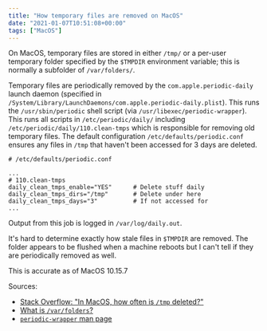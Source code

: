 ```yaml
---
title: "How temporary files are removed on MacOS"
date: "2021-01-07T10:51:08+00:00"
tags: ["MacOS"]
---
```


On MacOS, temporary files are stored in either `/tmp/` or a per-user temporary
folder specified by the `$TMPDIR` environment variable; this is normally a
subfolder of `/var/folders/`.

Temporary files are periodically removed by the `com.apple.periodic-daily`
launch daemon (specified in `/System/Library/LaunchDaemons/com.apple.periodic-daily.plist`). This runs
the `/usr/sbin/periodic` shell script (via `/usr/libexec/periodic-wrapper`).
This runs all scripts in `/etc/periodic/daily/` including
`/etc/periodic/daily/110.clean-tmps` which is responsible for removing old temporary files.
The default configuration `/etc/defaults/periodic.conf` ensures any files
in `/tmp` that haven't been accessed for 3 days are deleted.

```
# /etc/defaults/periodic.conf

...
# 110.clean-tmps
daily_clean_tmps_enable="YES"      # Delete stuff daily
daily_clean_tmps_dirs="/tmp"       # Delete under here
daily_clean_tmps_days="3"          # If not accessed for
...
```

Output from this job is logged in `/var/log/daily.out`.

It's hard to determine exactly how stale files in `$TMPDIR` are removed. The
folder appears to be flushed when a machine reboots but I can't tell if they are
periodically removed as well.

This is accurate as of MacOS 10.15.7

Sources:

- [Stack Overflow: "In MacOS, how often is `/tmp` deleted?"](https://superuser.com/a/187105)
- [What is `/var/folders`?](http://www.magnusviri.com/what-is-var-folders.html)
- [`periodic-wrapper` man page](https://www.unix.com/man-page/osx/8/periodic-wrapper)

